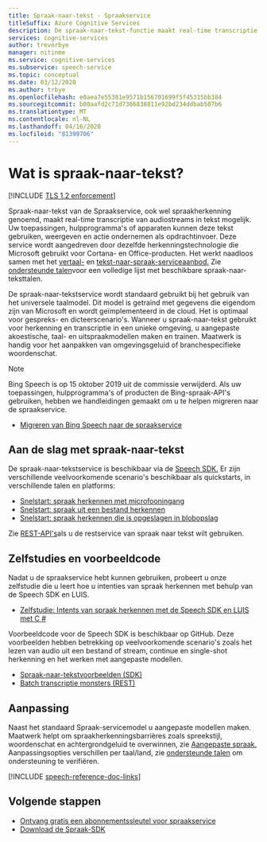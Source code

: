 ```yaml
---
title: Spraak-naar-tekst - Spraakservice
titleSuffix: Azure Cognitive Services
description: De spraak-naar-tekst-functie maakt real-time transcriptie van audiostreams in tekst mogelijk. Uw toepassingen, hulpprogramma's of apparaten kunnen deze tekstinvoer verbruiken, weergeven en actie ondernemen. Deze service werkt naadloos samen met de tekst-naar-spraak (spraaksynthese) en spraakvertaalfuncties.
services: cognitive-services
author: trevorbye
manager: nitinme
ms.service: cognitive-services
ms.subservice: speech-service
ms.topic: conceptual
ms.date: 03/12/2020
ms.author: trbye
ms.openlocfilehash: e0aea7e55381e9571b156701699f5f45315bb384
ms.sourcegitcommit: b80aafd2c71d7366838811e92bd234ddbab507b6
ms.translationtype: MT
ms.contentlocale: nl-NL
ms.lasthandoff: 04/16/2020
ms.locfileid: "81399706"
---
```

# <a name="what-is-speech-to-text"></a>Wat is spraak-naar-tekst?

[!INCLUDE [TLS 1.2 enforcement](../../../includes/cognitive-services-tls-announcement.md)]

Spraak-naar-tekst van de Spraakservice, ook wel spraakherkenning genoemd, maakt real-time transcriptie van audiostreams in tekst mogelijk. Uw toepassingen, hulpprogramma's of apparaten kunnen deze tekst gebruiken, weergeven en actie ondernemen als opdrachtinvoer. Deze service wordt aangedreven door dezelfde herkenningstechnologie die Microsoft gebruikt voor Cortana- en Office-producten. Het werkt naadloos samen met het <a href="./speech-translation.md" target="_blank"> <span class="docon docon-navigate-external x-hidden-focus"></span> vertaal-</a> en <a href="./text-to-speech.md" target="_blank"> <span class="docon docon-navigate-external x-hidden-focus"></span> tekst-naar-spraak-serviceaanbod.</a> Zie [ondersteunde talen](language-support.md#speech-to-text)voor een volledige lijst met beschikbare spraak-naar-teksttalen.

De spraak-naar-tekstservice wordt standaard gebruikt bij het gebruik van het universele taalmodel. Dit model is getraind met gegevens die eigendom zijn van Microsoft en wordt geïmplementeerd in de cloud. Het is optimaal voor gespreks- en dicteerscenario's. Wanneer u spraak-naar-tekst gebruikt voor herkenning en transcriptie in een unieke omgeving, u aangepaste akoestische, taal- en uitspraakmodellen maken en trainen. Maatwerk is handig voor het aanpakken van omgevingsgeluid of branchespecifieke woordenschat.

> [!NOTE]
> Bing Speech is op 15 oktober 2019 uit de commissie verwijderd. Als uw toepassingen, hulpprogramma's of producten de Bing-spraak-API's gebruiken, hebben we handleidingen gemaakt om u te helpen migreren naar de spraakservice.
> - [Migreren van Bing Speech naar de spraakservice](how-to-migrate-from-bing-speech.md)

## <a name="get-started-with-speech-to-text"></a>Aan de slag met spraak-naar-tekst

De spraak-naar-tekstservice is beschikbaar via de [Speech SDK.](speech-sdk.md) Er zijn verschillende veelvoorkomende scenario's beschikbaar als quickstarts, in verschillende talen en platforms:

 - [Snelstart: spraak herkennen met microfooningang](quickstarts/speech-to-text-from-microphone.md)
 - [Snelstart: spraak uit een bestand herkennen](quickstarts/speech-to-text-from-file.md)
 - [Snelstart: spraak herkennen die is opgeslagen in blobopslag](quickstarts/from-blob.md)

Zie [REST-API's](rest-speech-to-text.md)als u de restservice van spraak naar tekst wilt gebruiken.

## <a name="tutorials-and-sample-code"></a>Zelfstudies en voorbeeldcode

Nadat u de spraakservice hebt kunnen gebruiken, probeert u onze zelfstudie die u leert hoe u intenties van spraak herkennen met behulp van de Speech SDK en LUIS.

- [Zelfstudie: Intents van spraak herkennen met de Speech SDK en LUIS met C #](how-to-recognize-intents-from-speech-csharp.md)

Voorbeeldcode voor de Speech SDK is beschikbaar op GitHub. Deze voorbeelden hebben betrekking op veelvoorkomende scenario's zoals het lezen van audio uit een bestand of stream, continue en single-shot herkenning en het werken met aangepaste modellen.

- [Spraak-naar-tekstvoorbeelden (SDK)](https://github.com/Azure-Samples/cognitive-services-speech-sdk)
- [Batch transcriptie monsters (REST)](https://github.com/Azure-Samples/cognitive-services-speech-sdk/tree/master/samples/batch)

## <a name="customization"></a>Aanpassing

Naast het standaard Spraak-servicemodel u aangepaste modellen maken. Maatwerk helpt om spraakherkenningsbarrières zoals spreekstijl, woordenschat en achtergrondgeluid te overwinnen, zie [Aangepaste spraak.](how-to-custom-speech.md) Aanpassingsopties verschillen per taal/land, zie [ondersteunde talen](supported-languages.md) om ondersteuning te verifiëren.

[!INCLUDE [speech-reference-doc-links](includes/speech-reference-doc-links.md)]

## <a name="next-steps"></a>Volgende stappen

- [Ontvang gratis een abonnementssleutel voor spraakservice](get-started.md)
- [Download de Spraak-SDK](speech-sdk.md)
